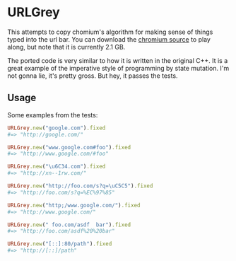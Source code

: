# URLGrey

This attempts to copy chomium's algorithm for making sense of things
typed into the url bar. You can download the [chromium source] to play
along, but note that it is currently 2.1 GB.

The ported code is very similar to how it is written in the original
C++. It is a great example of the imperative style of programming by
state mutation. I'm not gonna lie, it's pretty gross. But hey, it passes
the tests.

## Usage

Some examples from the tests:

```ruby
URLGrey.new("google.com").fixed
#=> "http://google.com/"

URLGrey.new("www.google.com#foo").fixed
#=> "http://www.google.com/#foo"

URLGrey.new("\u6C34.com").fixed
#=> "http://xn--1rw.com/"

URLGrey.new("http://foo.com/s?q=\uC5C5").fixed
#=> "http://foo.com/s?q=%EC%97%85"

URLGrey.new("http;/www.google.com/").fixed
#=> "http://www.google.com/"

URLGrey.new(" foo.com/asdf  bar").fixed
#=> "http://foo.com/asdf%20%20bar"

URLGrey.new("[::]:80/path").fixed
#=> "http://[::]/path"
```

[chromium source]: https://chromium.googlesource.com/chromium/chromium/
